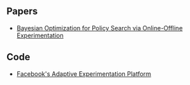 ## Papers
- [Bayesian Optimization for Policy Search via Online-Offline
Experimentation](https://arxiv.org/pdf/1904.01049.pdf)

## Code
- [Facebook's Adaptive Experimentation Platform](https://github.com/facebook/Ax)
